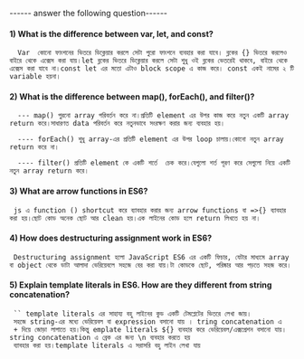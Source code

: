


------ answer the following question------


#### 1) What is the difference between var, let, and const?

      Var  কোনো ফাংশনের ভিতরে ডিক্লেয়ার করলে সেটা পুরো ফাংশনে ব্যবহার করা যাবে। ব্লকের {} ভিতরে করলেও বাইরে থেকে এক্সেস করা যায়।let ব্লকের ভিতরে ডিক্লেয়ার করলে সেটা শুধু ওই ব্লকের ভেতরেই থাকবে, বাইরে থেকে এক্সেস করা যাবে না।const let এর মতো এটাও block scope এ কাজ করে। const একই নামের ২ টি variable হয়না।


#### 2) What is the difference between map(), forEach(), and filter()?
      --- map() পুরনো array পরিবর্তন করে না।প্রতিটি element এর উপর কাজ করে নতুন একটি array return করে।সাধারণত data পরিবর্তন করে নতুনভাবে সংরক্ষণ করার জন্য ব্যবহার হয়।

      ---- forEach() শুধু array-এর প্রতিটি element এর উপর loop চালায়।কোনো নতুন array return করে না।

      ---- filter() প্রতিটি element কে একটি শর্তে  চেক করে।যেগুলো শর্ত পূরণ করে সেগুলো নিয়ে একটি নতুন array return করে।

#### 3) What are arrow functions in ES6?
     js এ function () shortcut করে ব্যাবহার করার জন্য arrow functions বা =>{} ব্যাবহার করা হয়।ছোট কোড অনেক ছোট আর clean হয়।এক লাইনের কোড হলে return লিখতে হয় না।

#### 4) How does destructuring assignment work in ES6?
     Destructuring assignment হলো JavaScript ES6 এর একটি ফিচার, যেটার মাধ্যমে array বা object থেকে ডাটা আলাদা ভেরিয়েবলে সহজে বের করা যায়।টা কোডকে ছোট, পরিষ্কার আর পড়তে সহজ করে।
     

#### 5) Explain template literals in ES6. How are they different from string concatenation?
     
     `` template literals এর সাহায্য বহু লাইনের কুড একটি টেমপ্লেটের ভিতরে লেখা জায়।
     সহজে string-এর মধ্যে ভেরিয়েবল বা expression বসানো যায় । tring concatenation এ
     + দিয়ে জোড়া লাগাতে হয়।কিন্তু emplate literals ${} ব্যবহার করে ভেরিয়েবল/এক্সপ্রেশন বসানো যায়। string concatenation এ ব্রেক এর জন্য \n ব্যবহার করতে হয়
     ব্যাবহার করা হয়।template literals এ সরাসরি বহু লাইন লেখা যায়
